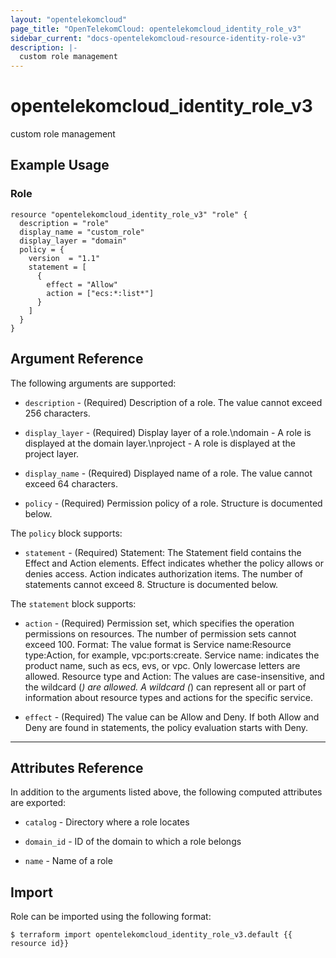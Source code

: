 ```yaml
---
layout: "opentelekomcloud"
page_title: "OpenTelekomCloud: opentelekomcloud_identity_role_v3"
sidebar_current: "docs-opentelekomcloud-resource-identity-role-v3"
description: |-
  custom role management
---
```


# opentelekomcloud\_identity\_role\_v3

custom role management

## Example Usage

### Role

```hcl
resource "opentelekomcloud_identity_role_v3" "role" {
  description = "role"
  display_name = "custom_role"
  display_layer = "domain"
  policy = {
    version  = "1.1"
    statement = [
      {
        effect = "Allow"
        action = ["ecs:*:list*"]
      }
    ]
  }
}
```

## Argument Reference

The following arguments are supported:

* `description` -
  (Required)
  Description of a role. The value cannot exceed 256 characters.

* `display_layer` -
  (Required)
  Display layer of a role.\ndomain - A role is displayed at the domain
  layer.\nproject - A role is displayed at the project layer.

* `display_name` -
  (Required)
  Displayed name of a role. The value cannot exceed 64 characters.

* `policy` -
  (Required)
  Permission policy of a role. Structure is documented below.

The `policy` block supports:

* `statement` -
  (Required)
  Statement: The Statement field contains the Effect and Action
  elements. Effect indicates whether the policy allows or denies
  access. Action indicates authorization items. The number of
  statements cannot exceed 8. Structure is documented below.

The `statement` block supports:

* `action` -
  (Required)
  Permission set, which specifies the operation permissions
  on resources. The number of permission sets cannot exceed
  100.  Format:  The value format is Service name:Resource
  type:Action, for example, vpc:ports:create.  Service name:
  indicates the product name, such as ecs, evs, or vpc. Only
  lowercase letters are allowed.  Resource type and Action:
  The values are case-insensitive, and the wildcard (*) are
  allowed. A wildcard (*) can represent all or part of
  information about resource types and actions for the
  specific service.

* `effect` -
  (Required)
  The value can be Allow and Deny. If both Allow and Deny are
  found in statements, the policy evaluation starts with
  Deny.

- - -

## Attributes Reference

In addition to the arguments listed above, the following computed attributes are exported:

* `catalog` -
  Directory where a role locates

* `domain_id` -
  ID of the domain to which a role belongs

* `name` -
  Name of a role

## Import

Role can be imported using the following format:

```
$ terraform import opentelekomcloud_identity_role_v3.default {{ resource id}}
```
